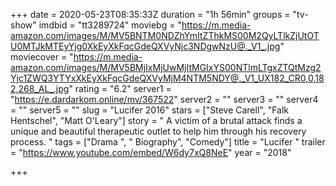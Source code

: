 +++
date = 2020-05-23T08:35:33Z
duration = "1h 56min"
groups = "tv-show"
imdbid = "tt3289724"
moviebg = "https://m.media-amazon.com/images/M/MV5BNTM0NDZhYmItZThkMS00M2QyLTlkZjUtOTU0MTJkMTEyYjg0XkEyXkFqcGdeQXVyNjc3NDgwNzU@._V1_.jpg"
moviecover = "https://m.media-amazon.com/images/M/MV5BMjIxMjUwMjItMGIxYS00NTlmLTgxZTQtMzg2Yjc1ZWQ3YTYxXkEyXkFqcGdeQXVyMjM4NTM5NDY@._V1_UX182_CR0,0,182,268_AL_.jpg"
rating = "6.2"
server1 = "https://e.dardarkom.online/mv/367522"
server2 = ""
server3 = ""
server4 = ""
server5 = ""
slug = "Lucifer 2016"
stars = ["Steve Carell", "Falk Hentschel", "Matt O'Leary"]
story = " A victim of a brutal attack finds a unique and beautiful therapeutic outlet to help him through his recovery process. "
tags = ["Drama ", " Biography", "Comedy"]
title = "Lucifer "
trailer = "https://www.youtube.com/embed/W6dy7xQ8NeE"
year = "2018"

+++
